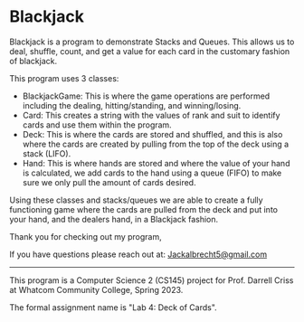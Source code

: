 # Blackjack
Blackjack is a program to demonstrate Stacks and Queues. This allows us to deal, shuffle, count, and get a value for each card in the customary fashion of blackjack.

This program uses 3 classes:
- BlackjackGame: This is where the game operations are performed including the dealing, hitting/standing, and winning/losing.
- Card: This creates a string with the values of rank and suit to identify cards and use them within the program.
- Deck: This is where the cards are stored and shuffled, and this is also where the cards are created by pulling from the top of the deck using a stack (LIFO).
- Hand: This is where hands are stored and where the value of your hand is calculated, we add cards to the hand using a queue (FIFO) to make sure we only pull the amount of cards desired.

Using these classes and stacks/queues we are able to create a fully functioning game where the cards are pulled from the deck and put into your hand, and the dealers hand, in a Blackjack fashion.

Thank you for checking out my program, 

If you have questions please reach out at: Jackalbrecht5@gmail.com

---------------------------------------------------------------------------------------------------------------------------------
This program is a Computer Science 2 (CS145) project for Prof. Darrell Criss at Whatcom Community College, Spring 2023.

The formal assignment name is "Lab 4: Deck of Cards".
